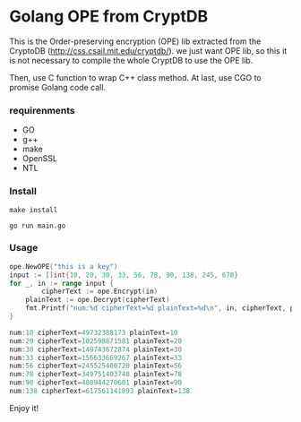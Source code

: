 # Golang OPE from CryptDB

This is the Order-preserving encryption (OPE) lib extracted from the CryptoDB (http://css.csail.mit.edu/cryptdb/).  we just want OPE lib, so this it is not necessary to compile the whole CryptDB to use the OPE lib.

Then, use C function to wrap C++ class method. At last, use CGO to promise Golang code call. 

### requirenments

- GO
- g++
- make
- OpenSSL
- NTL

### Install

```
make install
```

```
go run main.go
```

### Usage

```go
ope.NewOPE("this is a key")
input := []int{10, 20, 30, 33, 56, 78, 90, 138, 245, 678}
for _, in := range input {
        cipherText := ope.Encrypt(in)
	plainText := ope.Decrypt(cipherText)
	fmt.Printf("num:%d cipherText=%d plainText=%d\n", in, cipherText, plainText)
}
```

```go
num:10 cipherText=49732388173 plainText=10
num:20 cipherText=102598871581 plainText=20
num:30 cipherText=149743672874 plainText=30
num:33 cipherText=156633669267 plainText=33
num:56 cipherText=245525400720 plainText=56
num:78 cipherText=349751403748 plainText=78
num:90 cipherText=408944270601 plainText=90
num:138 cipherText=617561141893 plainText=138
```

Enjoy it!

